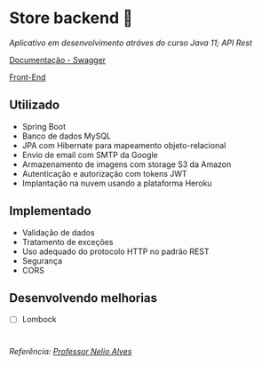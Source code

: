 # Store backend :convenience_store:

_Aplicativo em desenvolvimento atráves do curso Java 11; API Rest_

[Documentação - Swagger](https://sad-store.herokuapp.com/swagger-ui.html)

[Front-End](https://github.com/carvalhoandre/store-frontend) 

## Utilizado
- Spring Boot 
- Banco de dados MySQL
- JPA com Hibernate para mapeamento objeto-relacional 
- Envio de email com SMTP da Google
- Armazenamento de imagens com storage S3 da Amazon 
- Autenticação e autorização com tokens JWT 
- Implantação na nuvem usando a plataforma Heroku 

## Implementado
- Validação de dados
- Tratamento de exceções 
- Uso adequado do protocolo HTTP no padrão REST 
- Segurança 
- CORS

## Desenvolvendo melhorias
- [ ] Lombock 

#
_Referência: [Professor Nelio Alves](https://www.udemy.com/user/nelio-alves/)_
